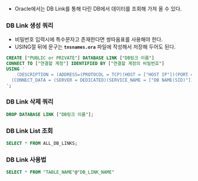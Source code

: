 - Oracle에서는 DB Link를 통해 다린 DB에서 데이터를 조회해 가져 올 수 있다.

### DB Link 생성 쿼리

- 비밀번호 입력시에 특수문자고 존재한다면 쌍따옴표를 사용해야 한다.
- USING절 뒤에 문구는 **`tnsnames.ora`** 파일에 작성해서 저장해 두어도 된다.

```sql
CREATE ["PUBLIC or PRIVATE"] DATABASE LINK ["DB링크 이름"]
CONNECT TO ["연결할 계정"] IDENTIFIED BY ["연결할 계정의 비밀번호"]
USING '
	(DESCRIPTION = (ADDRESS=(PROTOCOL = TCP)(HOST = ["HOST IP"])(PORT = 1521))
  (CONNECT_DATA = (SERVER = DEDICATED)(SERVICE_NAME = ["DB NAME(SID)"])))
';
```

### DB Link 삭제 쿼리

```sql
DROP DATABASE LINK ["DB링크 이름"];
```

### DB Link List 조회

```sql
SELECT * FROM ALL_DB_LINKS;
```

### DB Link 사용법

```sql
SELECT * FROM "TABLE_NAME"@"DB_LINK_NAME"
```